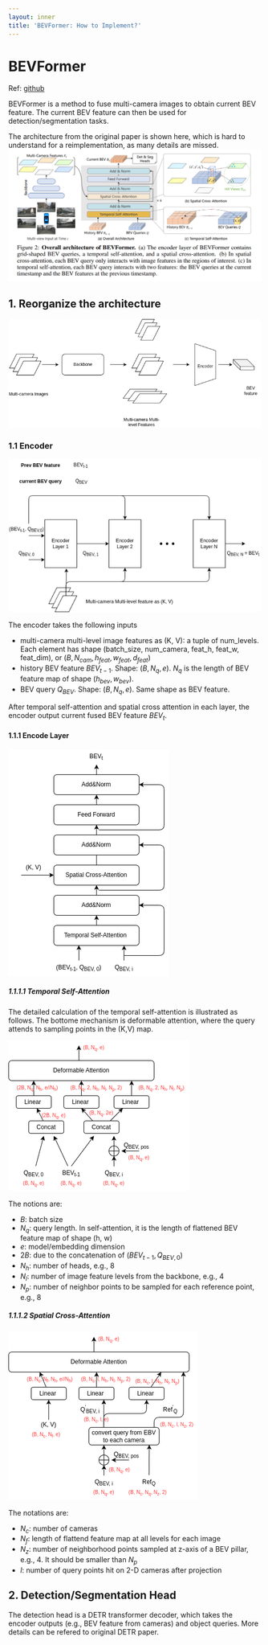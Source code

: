 ```yaml
---
layout: inner
title: 'BEVFormer: How to Implement?'
---
```


# BEVFormer

Ref: [github](https://github.com/fundamentalvision/BEVFormer)

BEVFormer is a method to fuse multi-camera images to obtain current BEV feature. The current BEV feature can then be used for detection/segmentation tasks.

The architecture from the original paper is shown here, which is hard to understand for a reimplementation, as many details are missed.
![bev_arch](./figs/bevformer.png)

## 1. Reorganize the architecture

![bev_arch_reorg](./figs/bev_arch_reorg.drawio.png)

### 1.1 Encoder

![bev_encoder](./figs/bev_encoder.png)

The encoder takes the following inputs
- multi-camera multi-level image features as (K, V): a tuple of num_levels. Each element has shape (batch_size, num_camera, feat_h, feat_w, feat_dim), or 
  $(B, N_{cam}, h_{feat}, w_{feat}, d_{feat})$
- history BEV feature $BEV_{t-1}$. Shape: $(B, N_q, e)$. $N_q$ is the length of BEV feature map of shape $(h_{bev}, w_{bev})$.
- BEV query $Q_{BEV}$. Shape: $(B, N_q, e)$. Same shape as BEV feature.


After temporal self-attention and spatial cross attention in each layer, the encoder output current fused BEV feature $BEV_t$.

#### 1.1.1 Encode Layer

![layer](./figs/bev_encoder_layer.drawio.png)

##### 1.1.1.1 Temporal Self-Attention
The detailed calculation of the temporal self-attention is illustrated as follows. 
The bottome mechanism is deformable attention, where the query attends to sampling points in the (K,V) map.

![sa](./figs/temporal_sa.drawio.png)


The notions are:
- $B$: batch size
- $N_q$: query length. In self-attention, it is the length of flattened BEV feature map of shape (h, w)
- $e$: model/embedding dimension
- $2B$: due to the concatenation of $(BEV_{t-1}, Q_{BEV, 0})$
- $N_h$: number of heads, e.g., 8
- $N_l$: number of image feature levels from the backbone, e.g., 4
- $N_p$: number of neighbor points to be sampled for each reference point, e.g., 8
 

##### 1.1.1.2 Spatial Cross-Attention

![ca](./figs/spatial_ca.drawio.png)

The notations are:
- $N_c$: number of cameras
- $N_f$: length of flattend feature map at all levels for each image
- $N_z$: number of neighborhood points sampled at z-axis of a BEV pillar, e.g., 4. It should be smaller than $N_p$  
- $l$: number of query points hit on 2-D cameras after projection
   
## 2. Detection/Segmentation Head

The detection head is a DETR transformer decoder, which takes the encoder outputs (e.g., BEV feature from cameras) and object queries. 
More details can be refered to original DETR paper.